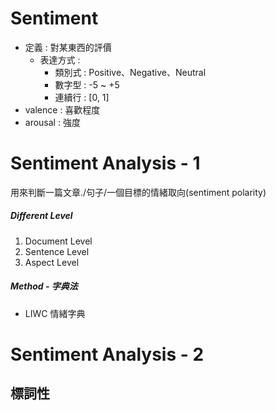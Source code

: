 # Sentiment
- 定義 : 對某東西的評價
	- 表達方式 : 
		- 類別式 : Positive、Negative、Neutral
		- 數字型 : -5 ~ +5
		- 連續行 : [0, 1]
- valence : 喜歡程度
- arousal : 強度

# Sentiment Analysis - 1
用來判斷一篇文章./句子/一個目標的情緒取向(sentiment polarity)

##### Different Level
1. Document Level
2. Sentence Level
3. Aspect Level

##### Method - 字典法
- LIWC 情緒字典

# Sentiment Analysis - 2

## 標詞性